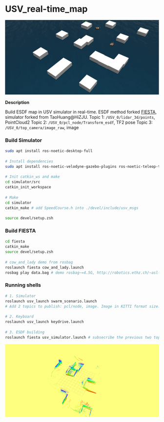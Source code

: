 # USV_real-time_map

![figure1](./figure/figure1.jpg)

**Description**

Build ESDF map in USV simulator in real-time. ESDF method forked [FIESTA](https://github.com/HKUST-Aerial-Robotics/FIESTA), simulator forked from TaoHuang@HiZJU.
Topic 1: `/USV_0/lidar_3d/points`, PointCloud2
Topic 2: `/USV_0/pcl_node/Transform_esdf`, TF2 pose
Topic 3: `/USV_0/top_camera/image_raw`, image

### Build Simulator

```bash
sudo apt install ros-noetic-desktop-full

# Install dependencies
sudo apt install ros-noetic-velodyne-gazebo-plugins ros-noetic-teleop-twist-keyboard ros-noetic-xacro ros-noetic-pcl-conversions ros-noetic-robot-localization

# Init catkin_ws and make
cd simulator/src
catkin_init_workspace

# Make
cd simulator
catkin_make # add SpeedCourse.h into ./devel/include/usv_msgs

source devel/setup.zsh
```

### Build FIESTA

```bash
cd fiesta
catkin_make
source devel/setup.zsh

# cow_and_lady demo from rosbag
roslaunch fiesta cow_and_lady.launch
rosbag play data.bag # demo rosbag~=4.5G, http://robotics.ethz.ch/~asl-datasets/iros_2017_voxblox/data.bag
```

### Running shells

```bash
# 1. Simulator
roslaunch usv_launch swarm_scenario.launch
# Add 2 topics to publish: pcl/node, image. Image in KITTI format size.

# 2. Keyboard
roslaunch usv_launch keydrive.launch

# 3. ESDF building
roslaunch fiesta usv_simulator.launch # subsecribe the previous two topics
```

![figure2](./figure/figure2.png)

